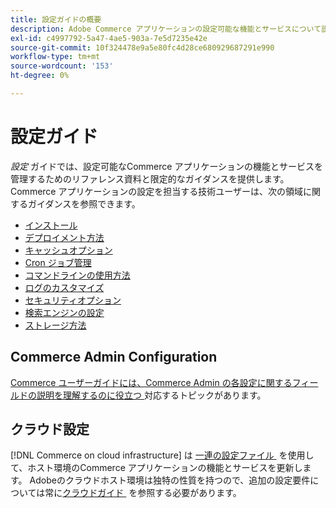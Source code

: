 ```yaml
---
title: 設定ガイドの概要
description: Adobe Commerce アプリケーションの設定可能な機能とサービスについて説明します。 デプロイメント、キャッシュ、セキュリティ、その他の重要な設定を管理する方法について説明します。
exl-id: c4997792-5a47-4ae5-903a-7e5d7235e42e
source-git-commit: 10f324478e9a5e80fc4d28ce680929687291e990
workflow-type: tm+mt
source-wordcount: '153'
ht-degree: 0%

---
```


# 設定ガイド

_設定_ ガイドでは、設定可能なCommerce アプリケーションの機能とサービスを管理するためのリファレンス資料と限定的なガイダンスを提供します。 Commerce アプリケーションの設定を担当する技術ユーザーは、次の領域に関するガイダンスを参照できます。

- [インストール](../configuration/bootstrap/initialization.md)
- [デプロイメント方法](../configuration/deployment/overview.md)
- [キャッシュオプション](../configuration/cache/caching-overview.md)
- [Cron ジョブ管理](../configuration/cron/custom-cron.md)
- [コマンドラインの使用方法](../configuration/cli/config-cli.md)
- [ログのカスタマイズ](../configuration/logs/custom-logging.md)
- [セキュリティオプション](../configuration/security/overview.md)
- [検索エンジンの設定](../configuration/search/configure-search-engine.md)
- [ストレージ方法](../configuration/storage/memcached.md)

## Commerce Admin Configuration

[Commerce ユーザーガイドには、Commerce Admin の各設定に関するフィールドの説明を理解するのに役立つ &#x200B;](https://experienceleague.adobe.com/ja/docs/commerce-admin/config/guide-overview) 対応するトピックがあります。

## クラウド設定

[!DNL Commerce on cloud infrastructure] は [&#x200B; 一連の設定ファイル &#x200B;](https://experienceleague.adobe.com/docs/commerce-cloud-service/user-guide/configure/overview.html?lang=ja) を使用して、ホスト環境のCommerce アプリケーションの機能とサービスを更新します。 Adobeのクラウドホスト環境は独特の性質を持つので、追加の設定要件については常に [&#x200B; クラウドガイド &#x200B;](https://experienceleague.adobe.com/docs/commerce-cloud-service/user-guide/overview.html?lang=ja) を参照する必要があります。
